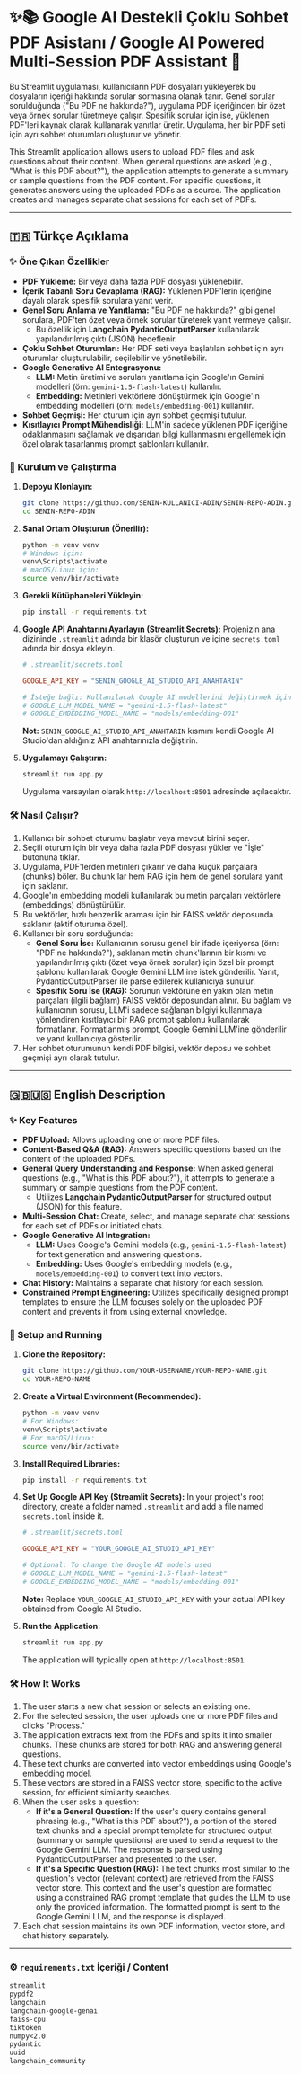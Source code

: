 # ✨📚 Google AI Destekli Çoklu Sohbet PDF Asistanı / Google AI Powered Multi-Session PDF Assistant 📄

Bu Streamlit uygulaması, kullanıcıların PDF dosyaları yükleyerek bu dosyaların içeriği hakkında sorular sormasına olanak tanır. Genel sorular sorulduğunda ("Bu PDF ne hakkında?"), uygulama PDF içeriğinden bir özet veya örnek sorular türetmeye çalışır. Spesifik sorular için ise, yüklenen PDF'leri kaynak olarak kullanarak yanıtlar üretir. Uygulama, her bir PDF seti için ayrı sohbet oturumları oluşturur ve yönetir.

This Streamlit application allows users to upload PDF files and ask questions about their content. When general questions are asked (e.g., "What is this PDF about?"), the application attempts to generate a summary or sample questions from the PDF content. For specific questions, it generates answers using the uploaded PDFs as a source. The application creates and manages separate chat sessions for each set of PDFs.

---

## 🇹🇷 Türkçe Açıklama

### ✨ Öne Çıkan Özellikler

*   **PDF Yükleme:** Bir veya daha fazla PDF dosyası yüklenebilir.
*   **İçerik Tabanlı Soru Cevaplama (RAG):** Yüklenen PDF'lerin içeriğine dayalı olarak spesifik sorulara yanıt verir.
*   **Genel Soru Anlama ve Yanıtlama:** "Bu PDF ne hakkında?" gibi genel sorulara, PDF'ten özet veya örnek sorular türeterek yanıt vermeye çalışır.
    *   Bu özellik için **Langchain PydanticOutputParser** kullanılarak yapılandırılmış çıktı (JSON) hedeflenir.
*   **Çoklu Sohbet Oturumları:** Her PDF seti veya başlatılan sohbet için ayrı oturumlar oluşturulabilir, seçilebilir ve yönetilebilir.
*   **Google Generative AI Entegrasyonu:**
    *   **LLM:** Metin üretimi ve soruları yanıtlama için Google'ın Gemini modelleri (örn: `gemini-1.5-flash-latest`) kullanılır.
    *   **Embedding:** Metinleri vektörlere dönüştürmek için Google'ın embedding modelleri (örn: `models/embedding-001`) kullanılır.
*   **Sohbet Geçmişi:** Her oturum için ayrı sohbet geçmişi tutulur.
*   **Kısıtlayıcı Prompt Mühendisliği:** LLM'in sadece yüklenen PDF içeriğine odaklanmasını sağlamak ve dışarıdan bilgi kullanmasını engellemek için özel olarak tasarlanmış prompt şablonları kullanılır.

### 🚀 Kurulum ve Çalıştırma

1.  **Depoyu Klonlayın:**
    ```bash
    git clone https://github.com/SENIN-KULLANICI-ADIN/SENIN-REPO-ADIN.git
    cd SENIN-REPO-ADIN
    ```

2.  **Sanal Ortam Oluşturun (Önerilir):**
    ```bash
    python -m venv venv
    # Windows için:
    venv\Scripts\activate
    # macOS/Linux için:
    source venv/bin/activate
    ```

3.  **Gerekli Kütüphaneleri Yükleyin:**
    ```bash
    pip install -r requirements.txt
    ```

4.  **Google API Anahtarını Ayarlayın (Streamlit Secrets):**
    Projenizin ana dizininde `.streamlit` adında bir klasör oluşturun ve içine `secrets.toml` adında bir dosya ekleyin.
    ```toml
    # .streamlit/secrets.toml

    GOOGLE_API_KEY = "SENIN_GOOGLE_AI_STUDIO_API_ANAHTARIN"

    # İsteğe bağlı: Kullanılacak Google AI modellerini değiştirmek için
    # GOOGLE_LLM_MODEL_NAME = "gemini-1.5-flash-latest"
    # GOOGLE_EMBEDDING_MODEL_NAME = "models/embedding-001"
    ```
    **Not:** `SENIN_GOOGLE_AI_STUDIO_API_ANAHTARIN` kısmını kendi Google AI Studio'dan aldığınız API anahtarınızla değiştirin.

5.  **Uygulamayı Çalıştırın:**
    ```bash
    streamlit run app.py
    ```
    Uygulama varsayılan olarak `http://localhost:8501` adresinde açılacaktır.

### 🛠️ Nasıl Çalışır?

1.  Kullanıcı bir sohbet oturumu başlatır veya mevcut birini seçer.
2.  Seçili oturum için bir veya daha fazla PDF dosyası yükler ve "İşle" butonuna tıklar.
3.  Uygulama, PDF'lerden metinleri çıkarır ve daha küçük parçalara (chunks) böler. Bu chunk'lar hem RAG için hem de genel sorulara yanıt için saklanır.
4.  Google'ın embedding modeli kullanılarak bu metin parçaları vektörlere (embeddings) dönüştürülür.
5.  Bu vektörler, hızlı benzerlik araması için bir FAISS vektör deposunda saklanır (aktif oturuma özel).
6.  Kullanıcı bir soru sorduğunda:
    *   **Genel Soru İse:** Kullanıcının sorusu genel bir ifade içeriyorsa (örn: "PDF ne hakkında?"), saklanan metin chunk'larının bir kısmı ve yapılandırılmış çıktı (özet veya örnek sorular) için özel bir prompt şablonu kullanılarak Google Gemini LLM'ine istek gönderilir. Yanıt, PydanticOutputParser ile parse edilerek kullanıcıya sunulur.
    *   **Spesifik Soru İse (RAG):** Sorunun vektörüne en yakın olan metin parçaları (ilgili bağlam) FAISS vektör deposundan alınır. Bu bağlam ve kullanıcının sorusu, LLM'i sadece sağlanan bilgiyi kullanmaya yönlendiren kısıtlayıcı bir RAG prompt şablonu kullanılarak formatlanır. Formatlanmış prompt, Google Gemini LLM'ine gönderilir ve yanıt kullanıcıya gösterilir.
7.  Her sohbet oturumunun kendi PDF bilgisi, vektör deposu ve sohbet geçmişi ayrı olarak tutulur.

---

## 🇬🇧🇺🇸 English Description

### ✨ Key Features

*   **PDF Upload:** Allows uploading one or more PDF files.
*   **Content-Based Q&A (RAG):** Answers specific questions based on the content of the uploaded PDFs.
*   **General Query Understanding and Response:** When asked general questions (e.g., "What is this PDF about?"), it attempts to generate a summary or sample questions from the PDF content.
    *   Utilizes **Langchain PydanticOutputParser** for structured output (JSON) for this feature.
*   **Multi-Session Chat:** Create, select, and manage separate chat sessions for each set of PDFs or initiated chats.
*   **Google Generative AI Integration:**
    *   **LLM:** Uses Google's Gemini models (e.g., `gemini-1.5-flash-latest`) for text generation and answering questions.
    *   **Embedding:** Uses Google's embedding models (e.g., `models/embedding-001`) to convert text into vectors.
*   **Chat History:** Maintains a separate chat history for each session.
*   **Constrained Prompt Engineering:** Utilizes specifically designed prompt templates to ensure the LLM focuses solely on the uploaded PDF content and prevents it from using external knowledge.

### 🚀 Setup and Running

1.  **Clone the Repository:**
    ```bash
    git clone https://github.com/YOUR-USERNAME/YOUR-REPO-NAME.git
    cd YOUR-REPO-NAME
    ```

2.  **Create a Virtual Environment (Recommended):**
    ```bash
    python -m venv venv
    # For Windows:
    venv\Scripts\activate
    # For macOS/Linux:
    source venv/bin/activate
    ```

3.  **Install Required Libraries:**
    ```bash
    pip install -r requirements.txt
    ```

4.  **Set Up Google API Key (Streamlit Secrets):**
    In your project's root directory, create a folder named `.streamlit` and add a file named `secrets.toml` inside it.
    ```toml
    # .streamlit/secrets.toml

    GOOGLE_API_KEY = "YOUR_GOOGLE_AI_STUDIO_API_KEY"

    # Optional: To change the Google AI models used
    # GOOGLE_LLM_MODEL_NAME = "gemini-1.5-flash-latest"
    # GOOGLE_EMBEDDING_MODEL_NAME = "models/embedding-001"
    ```
    **Note:** Replace `YOUR_GOOGLE_AI_STUDIO_API_KEY` with your actual API key obtained from Google AI Studio.

5.  **Run the Application:**
    ```bash
    streamlit run app.py
    ```
    The application will typically open at `http://localhost:8501`.

### 🛠️ How It Works

1.  The user starts a new chat session or selects an existing one.
2.  For the selected session, the user uploads one or more PDF files and clicks "Process."
3.  The application extracts text from the PDFs and splits it into smaller chunks. These chunks are stored for both RAG and answering general questions.
4.  These text chunks are converted into vector embeddings using Google's embedding model.
5.  These vectors are stored in a FAISS vector store, specific to the active session, for efficient similarity searches.
6.  When the user asks a question:
    *   **If it's a General Question:** If the user's query contains general phrasing (e.g., "What is this PDF about?"), a portion of the stored text chunks and a special prompt template for structured output (summary or sample questions) are used to send a request to the Google Gemini LLM. The response is parsed using PydanticOutputParser and presented to the user.
    *   **If it's a Specific Question (RAG):** The text chunks most similar to the question's vector (relevant context) are retrieved from the FAISS vector store. This context and the user's question are formatted using a constrained RAG prompt template that guides the LLM to use only the provided information. The formatted prompt is sent to the Google Gemini LLM, and the response is displayed.
7.  Each chat session maintains its own PDF information, vector store, and chat history separately.

---

### ⚙️ `requirements.txt` İçeriği / Content

```txt
streamlit
pypdf2
langchain
langchain-google-genai
faiss-cpu
tiktoken
numpy<2.0
pydantic
uuid
langchain_community
